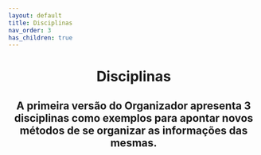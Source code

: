 ```yaml
---
layout: default
title: Disciplinas
nav_order: 3
has_children: true
---
```


<h1 align="center"><span style='font-weight: bold;'>Disciplinas</span></h1>

<h2 align="center"><span style='font-weight: bold;'>A primeira versão do Organizador apresenta 3 disciplinas como exemplos para apontar novos métodos de se organizar as informações das mesmas.</span></h2>
